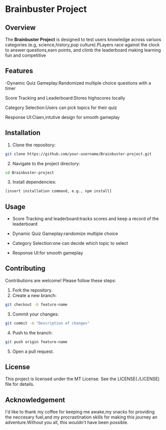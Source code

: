 # Brainbuster Project

## Overview
The **Brainbuster Project** is designed to test users knowledge across variuos categories (e.g, science,history,pop culture).PLayers race against the clock to answer questions,earn points, and climb the leaderboard making learning fun and competitive 

## Features
-Dynamic Quiz Gameplay:Randomized multiple choice questions with a timer

Score Tracking and Leaderboard:Stores highscores locally

Category Selection:Users can pick topics for their quiz

Response UI:Claen,intutive design for smooth gameplay

## Installation
1. Clone the repository:
  ```bash
  git clone https://github.com/your-username/Brainbuster-project.git
  ```
2. Navigate to the project directory:
  ```bash
  cd Brainbuster-project
  ```
3. Install dependencies:
  ```bash
  [insert installation command, e.g., npm install]
  ```

## Usage

* Score Tracking and leaderboard:tracks scores and keep a record of the leaderboard

* Dynamic Quiz Gameplay:randomize multiple choice

* Category Selection:one can decide which topic to select

* Response UI:for smooth gameplay

## Contributing

Contributions are welcome! Please follow these steps:
1. Fork the repository.
2. Create a new branch:
  ```bash
  git checkout -b feature-name
  ```
3. Commit your changes:
  ```bash
  git commit -m "Description of changes"
  ```
4. Push to the branch:
  ```bash
  git push origin feature-name
  ```
5. Open a pull request.

## License
This project is licensed under the MT License. See the LICENSE(./LICENSE) file for details.

## Acknowledgement
I'd like to thank my coffee for keeping me awake,my snacks for providing the neccesary fuel,and my procrastination skills for making this journey an adventure.Without you all, this wouldn't have been possible.
